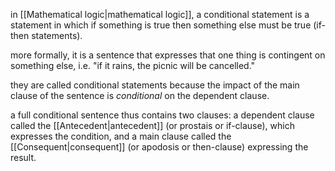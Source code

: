 in [[Mathematical logic|mathematical logic]], a conditional statement is a statement in which if something is true then something else must be true (if-then statements).

more formally, it is a sentence that expresses that one thing is contingent on something else, i.e. "if it rains, the picnic will be cancelled." 

they are called conditional statements because the impact of the main clause of the sentence is *conditional* on the dependent clause.

a full conditional sentence thus contains two clauses: a dependent clause called the [[Antecedent|antecedent]] (or prostais or if-clause), which expresses the condition, and a main clause called the [[Consequent|consequent]] (or apodosis or then-clause) expressing the result.